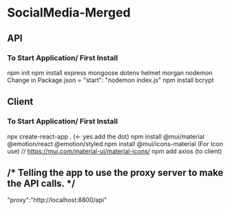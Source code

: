 # SocialMedia-Merged

## API
### To Start Application/ First Install
npm init
npm install express mongoose dotenv helmet morgan nodemon
Change in Package.json =  "start": "nodemon index.js"
npm install bcrypt


## Client
### To Start Application/ First Install
npx create-react-app . (<- yes add the dot) 
npm install @mui/material @emotion/react @emotion/styled
npm install @mui/icons-material (For Icon use) // https://mui.com/material-ui/material-icons/
npm add axios (to client)


## /* Telling the app to use the proxy server to make the API calls. */
"proxy":"http://localhost:8800/api"

